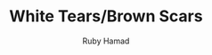 ---
title: "White Tears/Brown Scars"
author: "Ruby Hamad"
isbn: "0522875580"
isbn13: "9780522875584"
rating: "0"
publisher: "Melbourne University Publishing"
pages: "232"
publishYear: "2019"
read: ""
goodreads_id: "51261722"
language: "en"
---